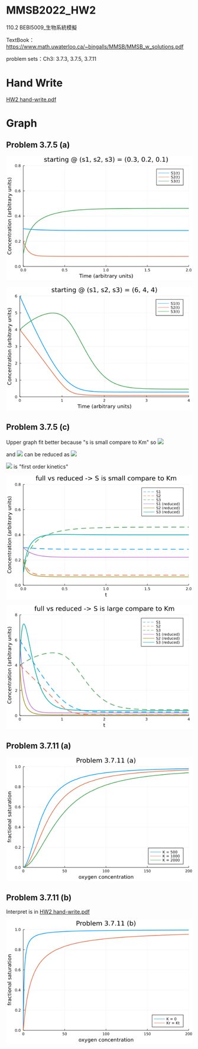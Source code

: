 # MMSB2022_HW2
110.2 BEBI5009_生物系統模擬

TextBook：https://www.math.uwaterloo.ca/~bingalls/MMSB/MMSB_w_solutions.pdf

problem sets：Ch3: 3.7.3, 3.7.5, 3.7.11

# Hand Write
[HW2 hand-write.pdf](/HW2%20hand-write.pdf)

# Graph

## Problem 3.7.5 (a)
!["initial condition (s1, s2, s3) = (0.3, 0.2, 0.1)"](/png/Problem%203.7.5%20(a)(1).png)

!["initial condition (s1, s2, s3) = (6, 4, 4)"](/png/Problem%203.7.5%20(a)(2).png)


## Problem 3.7.5 (c)

Upper graph fit better because "s is small compare to Km" so <img src="https://latex.codecogs.com/svg.image?K_{m}&plus;s&space;\approx&space;K_{m}">

and <img src="https://latex.codecogs.com/svg.image?v_i"> can be reduced as <img src="https://latex.codecogs.com/svg.image?v_{i}&space;=&space;\frac{V^{i}_{max}&space;*s_{i}}{K_{mi}&plus;s_{i}}=>\frac{V^{i}_{max}}{K_{mi}}*s_{i}">

<img src="https://latex.codecogs.com/svg.image?\frac{V^{i}_{max}}{K_{mi}}*s_{i}"> is "first order kinetics"

!["full vs reduced -> S is small compare to Km"](/png/Problem%203.7.5%20(c)(1).png)

!["full vs reduced -> S is large compare to Km"](/png/Problem%203.7.5%20(c)(2).png)


## Problem 3.7.11 (a)

!["fractional saturation of tetramer oxygen binding"](/png/Problem%203.7.11%20(a).png)

## Problem 3.7.11 (b)

Interpret is in [HW2 hand-write.pdf](/HW2%20hand-write.pdf)

!["fractional saturation of tetramer oxygen binding @ spectial condition"](/png/Problem%203.7.11%20(b).png)